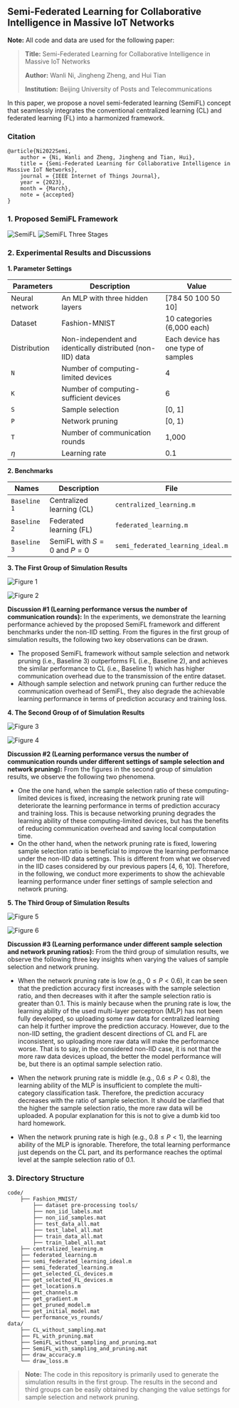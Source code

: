 ## Semi-Federated Learning for Collaborative Intelligence in Massive IoT Networks

**Note:** All code and data are used for the following paper:
> **Title:** Semi-Federated Learning for Collaborative Intelligence in Massive IoT Networks
>
> **Author:** Wanli Ni, Jingheng Zheng, and Hui Tian
>
> **Institution:**  Beijing University of Posts and Telecommunications

In this paper, we propose a novel semi-federated learning (SemiFL) concept that seamlessly integrates the conventional centralized learning (CL) and federated learning (FL) into a harmonized framework.

### Citation

```
@article{Ni2022Semi,
    author = {Ni, Wanli and Zheng, Jingheng and Tian, Hui},
    title = {Semi-Federated Learning for Collaborative Intelligence in Massive IoT Networks},
    journal = {IEEE Internet of Things Journal},
    year = {2023},
    month = {March},
    note = {accepted}
}
```

### 1. Proposed SemiFL Framework

![SemiFL](img/SemiFL_framework.jpg)
![SemiFL Three Stages](img/SemiFL_three_stages.jpg)

### 2. Experimental Results and Discussions

**1. Parameter Settings**

| Parameters | Description                          | Value |
| ---------- | ------------------------------------ | ----- |
| Neural network | An MLP with three hidden layers | [784 50 100 50 10] |
| Dataset        | Fashion-MNIST  | 10 categories (6,000 each) |
| Distribution   | Non-independent and identically distributed (non-IID) data | Each device has one type of samples |
| `N`        | Number of computing-limited devices | 4     |
| `K`        | Number of computing-sufficient devices | 6     |
| `S` 		 | Sample selection | [0, 1] |
| `P` 		 | Network pruning  | [0, 1) |
| `T` 		 | Number of communication rounds | 1,000 |
| $\eta$ 	 | Learning rate    | 0.1 |

**2. Benchmarks**

| Names        | Description                   | File               |
| ------------ | ----------------------------- | ------------------ |
| `Baseline 1` | Centralized learning (CL)     | `centralized_learning.m`      |
| `Baseline 2` | Federated learning (FL)       | `federated_learning.m` |
| `Baseline 3` | SemiFL with $S=0$ and $P=0$ | `semi_federated_learning_ideal.m` |

**3. The First Group of Simulation Results**

![Figure 1](img/accuracy.jpg)

![Figure 2](img/loss.jpg)

**Discussion #1 (Learning performance versus the number of communication rounds):** In the experiments, we demonstrate the learning performance achieved by the proposed SemiFL framework and different benchmarks under the non-IID setting. From the figures in the first group of simulation results, the following two key observations can be drawn. 

- The proposed SemiFL framework without sample selection and network pruning (i.e., Baseline 3) outperforms FL (i.e., Baseline 2), and achieves the similar performance to CL (i.e., Baseline 1) which has higher communication overhead due to the transmission of the entire dataset. 
- Although sample selection and network pruning can further reduce the communication overhead of SemiFL, they also degrade the achievable learning performance in terms of prediction accuracy and training loss.

**4. The Second Group of of Simulation Results**

![Figure 3](img/accuracy_vs_rounds_sampling_and_pruning.jpg)

![Figure 4](img/loss_vs_rounds_sampling_and_pruning.jpg)

**Discussion #2 (Learning performance versus the number of communication rounds under different settings of sample selection and network pruning):** From the figures in the second group of simulation results, we observe the following two phenomena.

- One the one hand, when the sample selection ratio of these computing-limited devices is fixed, increasing the network pruning rate will deteriorate the learning performance in terms of prediction accuracy and training loss. This is because networking pruning degrades the learning ability of these computing-limited devices, but has the benefits of reducing communication overhead and saving local computation time. 
- On the other hand, when the network pruning rate is fixed, lowering sample selection ratio is beneficial to improve the learning performance under the non-IID data settings. This is different from what we observed in the IID cases considered by our previous papers [4, 6, 10]. Therefore, in the following, we conduct more experiments to show the achievable learning performance under finer settings of sample selection and network pruning.

**5. The Third Group of Simulation Results**

![Figure 5](img/accuracy_vs_selection_pruning.jpg)

![Figure 6](img/loss_vs_selection_pruning.jpg)

**Discussion #3 (Learning performance under different sample selection and network pruning ratios):** From the third group of simulation results, we observe the following three key insights when varying the values of sample selection and network pruning.

- When the network pruning rate is low (e.g., $0 \le P < 0.6$), it can be seen that the prediction accuracy first increases with the sample selection ratio, and then decreases with it after the sample selection ratio is greater than 0.1. This is mainly because when the pruning rate is low, the learning ability of the used multi-layer perceptron (MLP) has not been fully developed, so uploading some raw data for centralized learning can help it further improve the prediction accuracy. However, due to the non-IID setting, the gradient descent directions of CL and FL are inconsistent, so uploading more raw data will make the performance worse. That is to say, in the considered non-IID case, it is not that the more raw data devices upload, the better the model performance will be, but there is an optimal sample selection ratio.
- When the network pruning rate is middle (e.g., $0.6 \le P < 0.8$), the learning ability of the MLP is insufficient to complete the multi-category classification task. Therefore, the prediction accuracy decreases with the ratio of sample selection. It should be clarified that the higher the sample selection ratio, the more raw data will be uploaded. A popular explanation for this is not to give a dumb kid too hard homework.

- When the network pruning rate is high (e.g., $0.8 \le P < 1$), the learning ability of the MLP is ignorable. Therefore, the total learning performance just depends on the CL part, and its performance reaches the optimal level at the sample selection ratio of 0.1. 

### 3. Directory Structure

```
code/
	├── Fashion_MNIST/
		├── dataset pre-processing tools/
		├── non_iid_labels.mat
		├── non_iid_samples.mat
		├── test_data_all.mat
		├── test_label_all.mat
		├── train_data_all.mat
		├── train_label_all.mat
	├── centralized_learning.m
	├── federated_learning.m
	├── semi_federated_learning_ideal.m
	├── semi_federated_learning.m
	├── get_selected_CL_devices.m
	├── get_selected_FL_devices.m
	├── get_locations.m
	├── get_channels.m
	├── get_gradient.m
	├── get_pruned_model.m
	├── get_initial_model.mat
	└── performance_vs_rounds/
data/
	├── CL_without_sampling.mat
	├── FL_with_pruning.mat
	├── SemiFL_without_sampling_and_pruning.mat
	├── SemiFL_with_sampling_and_pruning.mat
	├── draw_accuracy.m
	└── draw_loss.m	
```

> **Note:** The code in this repository is primarily used to generate the simulation results in the first group. The results in the second and third groups can be easily obtained by changing the value settings for sample selection and network pruning.
